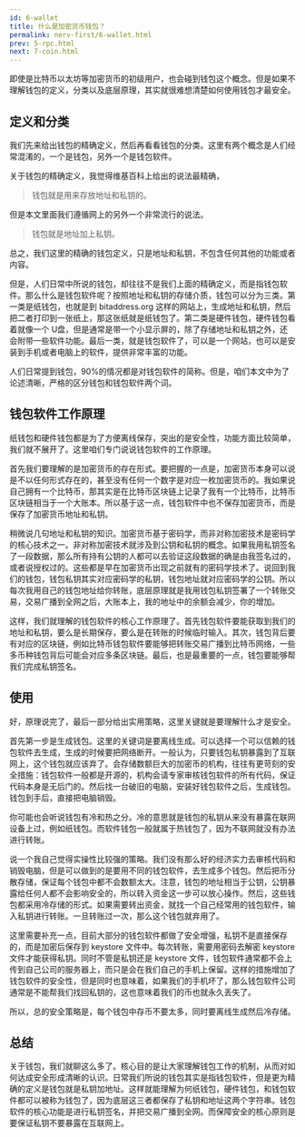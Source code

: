 ```yaml
---
id: 6-wallet
title: 什么是加密货币钱包？
permalink: nerv-first/6-wallet.html
prev: 5-rpc.html
next: 7-coin.html
---
```


即使是比特币以太坊等加密货币的初级用户，也会碰到钱包这个概念。但是如果不理解钱包的定义，分类以及底层原理，其实就很难想清楚如何使用钱包才最安全。

## 定义和分类

我们先来给出钱包的精确定义，然后再看看钱包的分类。这里有两个概念是人们经常混淆的，一个是钱包，另外一个是钱包软件。

关于钱包的精确定义，我觉得维基百科上给出的说法最精确，

> 钱包就是用来存放地址和私钥的。

但是本文里面我们遵循网上的另外一个非常流行的说法。

> 钱包就是地址加上私钥。

总之，我们这里的精确的钱包定义，只是地址和私钥，不包含任何其他的功能或者内容。

但是，人们日常中所说的钱包，却往往不是我们上面的精确定义，而是指钱包软件。那么什么是钱包软件呢？按照地址和私钥的存储介质，钱包可以分为三类。第一类是纸钱包，也就是到 bitaddress.org 这样的网站上，生成地址和私钥，然后把二者打印到一张纸上，那这张纸就是纸钱包了。第二类是硬件钱包，硬件钱包看着就像一个 U盘，但是通常是带一个小显示屏的，除了存储地址和私钥之外，还会附带一些软件功能。最后一类，就是钱包软件了，可以是一个网站，也可以是安装到手机或者电脑上的软件，提供非常丰富的功能。

人们日常提到钱包，90%的情况都是对钱包软件的简称。但是，咱们本文中为了论述清晰，严格的区分钱包和钱包软件两个词。

## 钱包软件工作原理

纸钱包和硬件钱包都是为了方便离线保存，突出的是安全性，功能方面比较简单，我们就不展开了。这里咱们专门说说钱包软件的工作原理。

首先我们要理解的是加密货币的存在形式。要把握的一点是，加密货币本身可以说是不以任何形式存在的，甚至没有任何一个数字是对应一枚加密货币的。我如果说自己拥有一个比特币，那其实是在比特币区块链上记录了我有一个比特币，比特币区块链相当于一个大账本。所以基于这一点，钱包软件中也不保存加密货币，而是保存了加密货币地址和私钥。

稍微说几句地址和私钥的知识。加密货币基于密码学，而非对称加密技术是密码学的核心技术之一。非对称加密技术就涉及到公钥和私钥的概念。如果我用私钥签名了一段数据，那么所有持有公钥的人都可以去验证这段数据的确是由我签名过的，或者说授权过的。这些都是早在加密货币出现之前就有的密码学技术了。说回到我们的钱包，钱包私钥其实对应密码学的私钥，钱包地址就对应密码学的公钥。所以每次我用自己的钱包地址给你转账，底层原理就是我用钱包私钥签署了一个转账交易，交易广播到全网之后，大账本上，我的地址中的余额会减少，你的增加。

这样，我们就理解的钱包软件的核心工作原理了。首先钱包软件要能获取到我们的地址和私钥，要么是长期保存，要么是在转账的时候临时输入。其次，钱包背后要有对应的区块链，例如比特币钱包软件要能够把转账交易广播到比特币网络，一些多币种钱包背后可能会对应多条区块链。最后，也是最重要的一点，钱包要能够帮我们完成私钥签名。

## 使用

好，原理说完了，最后一部分给出实用策略，这里关键就是要理解什么才是安全。

首先第一步是生成钱包。这里的关键词是要离线生成。可以选择一个可以信赖的钱包软件去生成，生成的时候要把网络断开。一般认为，只要钱包私钥暴露到了互联网上，这个钱包就应该弃了。会存储数额巨大的加密币的机构，往往有更苛刻的安全措施：钱包软件一般都是开源的，机构会请专家审核钱包软件的所有代码，保证代码本身是无后门的。然后找一台破旧的电脑，安装好钱包软件之后，生成钱包。钱包到手后，直接把电脑销毁。

你可能也会听说钱包有冷和热之分。冷的意思就是钱包的私钥从来没有暴露在联网设备上过，例如纸钱包。而软件钱包一般就属于热钱包了，因为不联网就没有办法进行转账。

说一个我自己觉得实操性比较强的策略。我们没有那么好的经济实力去审核代码和销毁电脑，但是可以做到的是要用不同的钱包软件，去生成多个钱包。然后把币分散存储，保证每个钱包中都不会数额太大。注意，钱包的地址相当于公钥，公钥暴露给任何人都不会影响安全的，所以转入资金这一步可以放心操作。然后，这些钱包都采用冷存储的形式。如果需要转出资金，就找一个自己经常用的钱包软件，输入私钥进行转账。一旦转账过一次，那么这个钱包就弃用了。

这里需要补充一点，目前大部分的钱包软件都做了安全增强，私钥不是直接保存的，而是加密后保存到 keystore 文件中。每次转账，需要用密码去解密 keystore 文件才能获得私钥。同时不管是私钥还是 keystore 文件，钱包软件通常都不会上传到自己公司的服务器上，而只是会在我们自己的手机上保留。这样的措施增加了钱包软件的安全性，但是同时也意味着，如果我们的手机坏了，那么钱包软件公司通常是不能帮我们找回私钥的，这也意味着我们的币也就永久丢失了。

所以，总的安全策略是，每个钱包中存币不要太多，同时要离线生成然后冷存储。

## 总结

关于钱包，我们就聊这么多了。核心目的是让大家理解钱包工作的机制，从而对如何达成安全形成清晰的认识。日常我们所说的钱包其实是指钱包软件，但是更为精确的定义是钱包就是私钥加地址。这样就能理解为何纸钱包，硬件钱包，和钱包软件都可以被称为钱包了，因为底层这三者都保存了私钥和地址这两个字符串。钱包软件的核心功能是进行私钥签名，并把交易广播到全网。而保障安全的核心原则是要保证私钥不要暴露在互联网上。
